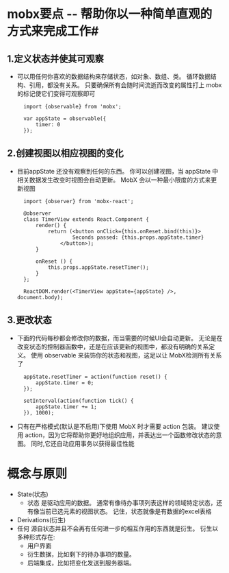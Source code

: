 # mobx要点 -- 帮助你以一种简单直观的方式来完成工作#

## 1.定义状态并使其可观察 ##
- 可以用任何你喜欢的数据结构来存储状态，如对象、数组、类。 循环数据结构、引用，都没有关系。 只要确保所有会随时间流逝而改变的属性打上 mobx 的标记使它们变得可观察即可

		import {observable} from 'mobx';
		
		var appState = observable({
		    timer: 0
		});
## 2.创建视图以相应视图的变化 ##
- 目前appState 还没有观察到任何的东西。 你可以创建视图，当 appState 中相关数据发生改变时视图会自动更新。 MobX 会以一种最小限度的方式来更新视图

		import {observer} from 'mobx-react';
		
		@observer
		class TimerView extends React.Component {
		    render() {
		        return (<button onClick={this.onReset.bind(this)}>
		                Seconds passed: {this.props.appState.timer}
		            </button>);
		    }
		
		    onReset () {
		        this.props.appState.resetTimer();
		    }
		};
		
		ReactDOM.render(<TimerView appState={appState} />, document.body);
## 3.更改状态 ##
- 下面的代码每秒都会修改你的数据，而当需要的时候UI会自动更新。 无论是在改变状态的控制器函数中，还是在应该更新的视图中，都没有明确的关系定义。 使用 observable 来装饰你的状态和视图，这足以让 MobX检测所有关系了

		appState.resetTimer = action(function reset() {
		    appState.timer = 0;
		});
		
		setInterval(action(function tick() {
		    appState.timer += 1;
		}), 1000);

- 只有在严格模式(默认是不启用)下使用 MobX 时才需要 action 包装。 建议使用 action，因为它将帮助你更好地组织应用，并表达出一个函数修改状态的意图。 同时,它还自动应用事务以获得最佳性能

# 概念与原则 #
- State(状态)
	- 状态 是驱动应用的数据。 通常有像待办事项列表这样的领域特定状态，还有像当前已选元素的视图状态。 记住，状态就像是有数据的excel表格
- Derivations(衍生)
- 任何 源自状态并且不会再有任何进一步的相互作用的东西就是衍生。 衍生以多种形式存在:
	- 用户界面
	- 衍生数据，比如剩下的待办事项的数量。
	- 后端集成，比如把变化发送到服务器端。
